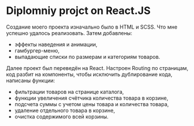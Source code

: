 # Diplomniy projct on React.JS

Создание моего проекта изначально было в HTML и SCSS. Что мне успешно удалось реализовать.
Затем добавлены:
* эффекты наведения и анимации,
* гамбургер-меню,
* выпадающие списки по размерам и категориям товаров.
  
Далее проект был переведён на React. Настроен Routing по страницам, код разбит на компоненты, чтобы исключить дублирование кода, написаны функции:
* фильтрации товаров на странице каталога,
* функции увеличения счётчика количества товара в корзине,
* подсчета суммы с учетом цены товара и количества товара,
* удаление отдельного товара в корзине,
* очистка содержимого всей корзины.
